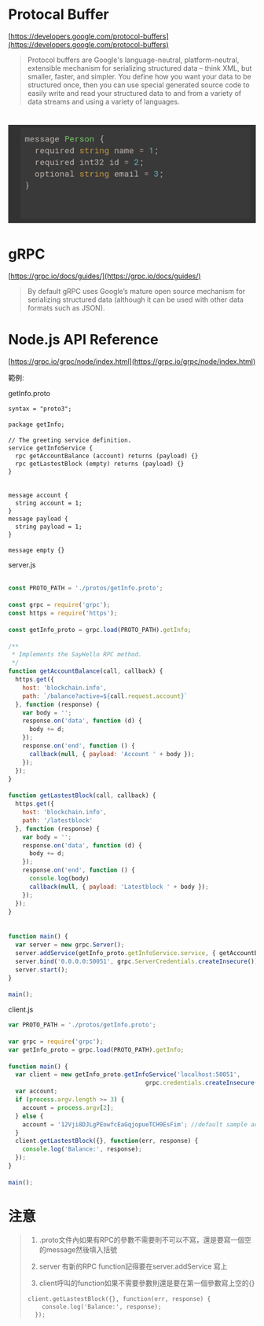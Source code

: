 # Protocal Buffer

[https://developers.google.com/protocol-buffers](https://developers.google.com/protocol-buffers)

> Protocol buffers are Google's language-neutral, platform-neutral, extensible mechanism for serializing structured data – think XML, but smaller, faster, and simpler. You define how you want your data to be structured once, then you can use special generated source code to easily write and read your structured data to and from a variety of data streams and using a variety of languages.

# ![](/assets/5455.png)

# 

# gRPC

[https://grpc.io/docs/guides/](https://grpc.io/docs/guides/)

> By default gRPC uses Google’s mature open source mechanism for serializing structured data \(although it can be used with other data formats such as JSON\).

# Node.js API Reference

[https://grpc.io/grpc/node/index.html](https://grpc.io/grpc/node/index.html)



範例:



getInfo.proto

```
syntax = "proto3";

package getInfo;

// The greeting service definition.
service getInfoService {
  rpc getAccountBalance (account) returns (payload) {}
  rpc getLastestBlock (empty) returns (payload) {}
}


message account {
  string account = 1;
}
message payload {
  string payload = 1;
}

message empty {}
```

server.js

```js

const PROTO_PATH = './protos/getInfo.proto';

const grpc = require('grpc');
const https = require('https');

const getInfo_proto = grpc.load(PROTO_PATH).getInfo;

/**
 * Implements the SayHello RPC method.
 */
function getAccountBalance(call, callback) {
  https.get({
    host: 'blockchain.info',
    path: `/balance?active=${call.request.account}`
  }, function (response) {
    var body = '';
    response.on('data', function (d) {
      body += d;
    });
    response.on('end', function () {
      callback(null, { payload: 'Account ' + body });
    });
  });
}

function getLastestBlock(call, callback) {
  https.get({
    host: 'blockchain.info',
    path: '/latestblock'
  }, function (response) {
    var body = '';
    response.on('data', function (d) {
      body += d;
    });
    response.on('end', function () {
      console.log(body)
      callback(null, { payload: 'Latestblock ' + body });
    });
  });
}


function main() {
  var server = new grpc.Server();
  server.addService(getInfo_proto.getInfoService.service, { getAccountBalance, getLastestBlock });
  server.bind('0.0.0.0:50051', grpc.ServerCredentials.createInsecure());
  server.start();
}

main();

```

client.js

```js
var PROTO_PATH = './protos/getInfo.proto';

var grpc = require('grpc');
var getInfo_proto = grpc.load(PROTO_PATH).getInfo;

function main() {
  var client = new getInfo_proto.getInfoService('localhost:50051',
                                       grpc.credentials.createInsecure());
  var account;
  if (process.argv.length >= 3) {
    account = process.argv[2];
  } else {
    account = '12Vji8DJLgPEowfcEaGqjopueTCH9EsFim'; //default sample account
  }
  client.getLastestBlock({}, function(err, response) {
    console.log('Balance:', response);
  });
}

main();


```





# 注意

> 1.  .proto文件內如果有RPC的參數不需要則不可以不寫，還是要寫一個空的message然後填入括號
>
> 2.  server 有新的RPC function記得要在server.addService 寫上
>
> 3.  client呼叫的function如果不需要參數則還是要在第一個參數寫上空的{}  
>
> ```
> client.getLastestBlock({}, function(err, response) {
>     console.log('Balance:', response);
>   });
> ```



